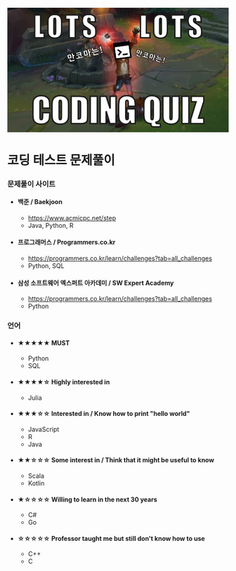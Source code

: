 ![main](https://github.com/FeetCodingHommy/CodingSkillTest/blob/master/pic_main.png)

# 코딩 테스트 문제풀이


### 문제풀이 사이트

* #### 백준 / Baekjoon

  * https://www.acmicpc.net/step
  * Java, Python, R

* #### 프로그래머스 / Programmers.co.kr

  * https://programmers.co.kr/learn/challenges?tab=all_challenges
  * Python, SQL

* #### 삼성 소프트웨어 엑스퍼트 아카데미 / SW Expert Academy

  * https://programmers.co.kr/learn/challenges?tab=all_challenges
  * Python



### 언어

* #### ★★★★★ MUST

  * Python
  * SQL

* #### ★★★★☆ Highly interested in

  * Julia

* #### ★★★☆☆ Interested in / Know how to print "hello world"

  * JavaScript
  * R
  * Java

* #### ★★☆☆☆ Some interest in / Think that it might be useful to know

  * Scala
  * Kotlin

* #### ★☆☆☆☆ Willing to learn in the next 30 years

  * C#
  * Go

* #### ☆☆☆☆☆ Professor taught me but still don't know how to use

  * C++
  * C




